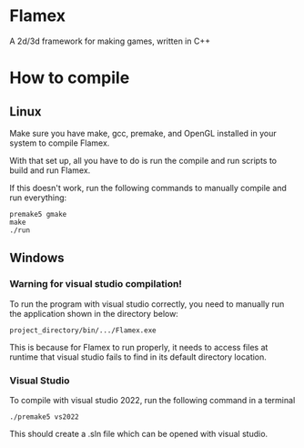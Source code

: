 # Flamex
A 2d/3d framework for making games, written in C++

# How to compile
## Linux
Make sure you have make, gcc, premake, and OpenGL installed in your system to compile Flamex.

With that set up, all you have to do is run the compile and run scripts to build and run Flamex.

If this doesn't work, run the following commands to manually compile and run everything:
```
premake5 gmake
make
./run
```

## Windows

### Warning for visual studio compilation!
To run the program with visual studio correctly, you need to manually run the application shown in the directory below:
```
project_directory/bin/.../Flamex.exe
```
This is because for Flamex to run properly, it needs to access files at runtime that visual studio fails to find in its default directory location.

### Visual Studio
To compile with visual studio 2022, run the following command in a terminal
```
./premake5 vs2022
```
This should create a .sln file which can be opened with visual studio.
